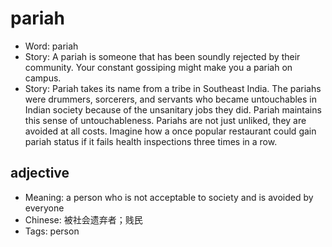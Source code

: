 # pariah

- Word: pariah
- Story: A pariah is someone that has been soundly rejected by their community. Your constant gossiping might make you a pariah on campus.
- Story: Pariah takes its name from a tribe in Southeast India. The pariahs were drummers, sorcerers, and servants who became untouchables in Indian society because of the unsanitary jobs they did. Pariah maintains this sense of untouchableness. Pariahs are not just unliked, they are avoided at all costs. Imagine how a once popular restaurant could gain pariah status if it fails health inspections three times in a row.

## adjective

- Meaning: a person who is not acceptable to society and is avoided by everyone
- Chinese: 被社会遗弃者；贱民
- Tags: person

